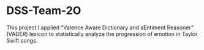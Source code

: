 # DSS-Team-2O
This project I applied “Valence Aware Dictionary and sEntiment Reasoner” (VADER) lexicon to statistically analyze the
progression of emotion in Taylor Swift songs.
